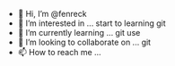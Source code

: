 - 👋 Hi, I’m @fenreck
- 👀 I’m interested in ... start to learning git
- 🌱 I’m currently learning ... git use
- 💞️ I’m looking to collaborate on ... git
- 📫 How to reach me ... 

<!---
fenreck/fenreck is a ✨ special ✨ repository because its `README.md` (this file) appears on your GitHub profile.
You can click the Preview link to take a look at your changes.
--->
